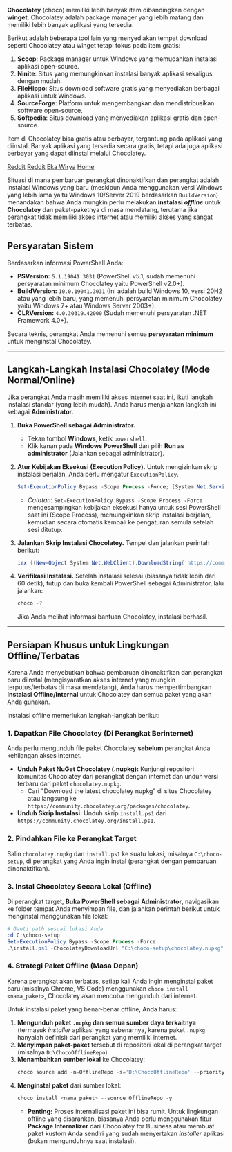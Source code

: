 **Chocolatey** (choco) memiliki lebih banyak item dibandingkan dengan **winget**. Chocolatey adalah package manager yang lebih matang dan memiliki lebih banyak aplikasi yang tersedia.

Berikut adalah beberapa tool lain yang menyediakan tempat download seperti Chocolatey atau winget tetapi fokus pada item gratis:

1. **Scoop**: Package manager untuk Windows yang memudahkan instalasi aplikasi open-source.
2. **Ninite**: Situs yang memungkinkan instalasi banyak aplikasi sekaligus dengan mudah.
3. **FileHippo**: Situs download software gratis yang menyediakan berbagai aplikasi untuk Windows.
4. **SourceForge**: Platform untuk mengembangkan dan mendistribusikan software open-source.
5. **Softpedia**: Situs download yang menyediakan aplikasi gratis dan open-source.

Item di Chocolatey bisa gratis atau berbayar, tergantung pada aplikasi yang diinstal. Banyak aplikasi yang tersedia secara gratis, tetapi ada juga aplikasi berbayar yang dapat diinstal melalui Chocolatey.

[Reddit](https://www.reddit.com/r/chocolatey/comments/nzqgt1/winget_vs_choco/)
[Reddit](https://www.reddit.com/r/Windows10/comments/19aqmmc/scoop_choco_or_winget/)
[Eka Wirya](https://ekawirya.com/cari-install-dan-update-aplikasi-di-windows-dengan-mudah-menggunakan-chocolatey/)
[Home](../../README.md)


Situasi di mana pembaruan perangkat dinonaktifkan dan perangkat adalah instalasi Windows yang baru (meskipun Anda menggunakan versi Windows yang lebih lama yaitu Windows 10/Server 2019 berdasarkan `BuildVersion`) menandakan bahwa Anda mungkin perlu melakukan **instalasi *offline*** untuk **Chocolatey** dan paket-paketnya di masa mendatang, terutama jika perangkat tidak memiliki akses internet atau memiliki akses yang sangat terbatas.

## Persyaratan Sistem

Berdasarkan informasi PowerShell Anda:

  * **PSVersion:** `5.1.19041.3031` (PowerShell v5.1, sudah memenuhi persyaratan minimum Chocolatey yaitu PowerShell v2.0+).
  * **BuildVersion:** `10.0.19041.3031` (Ini adalah build Windows 10, versi 20H2 atau yang lebih baru, yang memenuhi persyaratan minimum Chocolatey yaitu Windows 7+ atau Windows Server 2003+).
  * **CLRVersion:** `4.0.30319.42000` (Sudah memenuhi persyaratan .NET Framework 4.0+).

Secara teknis, perangkat Anda memenuhi semua **persyaratan minimum** untuk menginstal Chocolatey.

-----

## Langkah-Langkah Instalasi Chocolatey (Mode Normal/Online)

Jika perangkat Anda masih memiliki akses internet saat ini, ikuti langkah instalasi standar (yang lebih mudah). Anda harus menjalankan langkah ini sebagai **Administrator**.

1.  **Buka PowerShell sebagai Administrator.**

      * Tekan tombol **Windows**, ketik `powershell`.
      * Klik kanan pada **Windows PowerShell** dan pilih **Run as administrator** (Jalankan sebagai administrator).

2.  **Atur Kebijakan Eksekusi (Execution Policy).**
    Untuk mengizinkan skrip instalasi berjalan, Anda perlu mengatur `ExecutionPolicy`.

    ```powershell
    Set-ExecutionPolicy Bypass -Scope Process -Force; [System.Net.ServicePointManager]::SecurityProtocol = [System.Net.ServicePointManager]::SecurityProtocol -bor 3072;
    ```

      * *Catatan:* `Set-ExecutionPolicy Bypass -Scope Process -Force` mengesampingkan kebijakan eksekusi hanya untuk sesi PowerShell saat ini (Scope Process), memungkinkan skrip instalasi berjalan, kemudian secara otomatis kembali ke pengaturan semula setelah sesi ditutup.

3.  **Jalankan Skrip Instalasi Chocolatey.**
    Tempel dan jalankan perintah berikut:

    ```powershell
    iex ((New-Object System.Net.WebClient).DownloadString('https://community.chocolatey.org/install.ps1'))
    ```

4.  **Verifikasi Instalasi.**
    Setelah instalasi selesai (biasanya tidak lebih dari 60 detik), tutup dan buka kembali PowerShell sebagai Administrator, lalu jalankan:

    ```powershell
    choco -?
    ```

    Jika Anda melihat informasi bantuan Chocolatey, instalasi berhasil.

-----

## Persiapan Khusus untuk Lingkungan Offline/Terbatas

Karena Anda menyebutkan bahwa pembaruan dinonaktifkan dan perangkat baru diinstal (mengisyaratkan akses internet yang mungkin terputus/terbatas di masa mendatang), Anda harus mempertimbangkan **Instalasi Offline/Internal** untuk Chocolatey dan semua paket yang akan Anda gunakan.

Instalasi offline memerlukan langkah-langkah berikut:

### 1\. Dapatkan File Chocolatey (Di Perangkat Berinternet)

Anda perlu mengunduh file paket Chocolatey **sebelum** perangkat Anda kehilangan akses internet.

  * **Unduh Paket NuGet Chocolatey (.nupkg):** Kunjungi repositori komunitas Chocolatey dari perangkat dengan internet dan unduh versi terbaru dari paket `chocolatey.nupkg`.
      * Cari "Download the latest chocolatey nupkg" di situs Chocolatey atau langsung ke `https://community.chocolatey.org/packages/chocolatey`.
  * **Unduh Skrip Instalasi:** Unduh skrip `install.ps1` dari `https://community.chocolatey.org/install.ps1`.

### 2\. Pindahkan File ke Perangkat Target

Salin `chocolatey.nupkg` dan `install.ps1` ke suatu lokasi, misalnya `C:\choco-setup`, di perangkat yang Anda ingin instal (perangkat dengan pembaruan dinonaktifkan).

### 3\. Instal Chocolatey Secara Lokal (Offline)

Di perangkat target, **Buka PowerShell sebagai Administrator**, navigasikan ke folder tempat Anda menyimpan file, dan jalankan perintah berikut untuk menginstal menggunakan file lokal:

```powershell
# Ganti path sesuai lokasi Anda
cd C:\choco-setup 
Set-ExecutionPolicy Bypass -Scope Process -Force 
.\install.ps1 -ChocolateyDownloadUrl "C:\choco-setup\chocolatey.nupkg"
```

### 4\. Strategi Paket Offline (Masa Depan)

Karena perangkat akan terbatas, setiap kali Anda ingin menginstal paket baru (misalnya Chrome, VS Code) menggunakan `choco install <nama_paket>`, Chocolatey akan mencoba mengunduh dari internet.

Untuk instalasi paket yang benar-benar offline, Anda harus:

1.  **Mengunduh paket `.nupkg` dan semua sumber daya terkaitnya** (termasuk *installer* aplikasi yang sebenarnya, karena paket `.nupkg` hanyalah definisi) dari perangkat yang memiliki internet.
2.  **Menyimpan paket-paket** tersebut di repositori lokal di perangkat target (misalnya `D:\ChocoOfflineRepo`).
3.  **Menambahkan sumber lokal** ke Chocolatey:
    ```powershell
    choco source add -n=OfflineRepo -s='D:\ChocoOfflineRepo' --priority 1
    ```
4.  **Menginstal paket** dari sumber lokal:
    ```powershell
    choco install <nama_paket> --source OfflineRepo -y
    ```
      * **Penting:** Proses internalisasi paket ini bisa rumit. Untuk lingkungan offline yang disarankan, biasanya Anda perlu menggunakan fitur **Package Internalizer** dari Chocolatey for Business atau membuat paket kustom Anda sendiri yang sudah menyertakan *installer* aplikasi (bukan mengunduhnya saat instalasi).
